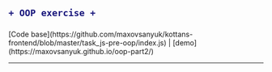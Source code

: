 <h2>

```diff
+ OOP exercise +
```
</h2> 
[Code base](https://github.com/maxovsanyuk/kottans-frontend/blob/master/task_js-pre-oop/index.js) | [demo](https://maxovsanyuk.github.io/oop-part2/)

-----------------------------------------------------------------------------------------------------------------------